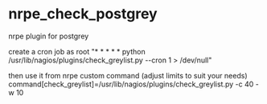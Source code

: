 # nrpe_check_postgrey
nrpe plugin for postgrey

create a cron job as root "* * * * * python /usr/lib/nagios/plugins/check_greylist.py --cron 1 > /dev/null"

then use it from nrpe custom command (adjust limits to suit your needs)
command[check_greylist]=/usr/lib/nagios/plugins/check_greylist.py -c 40 -w 10
